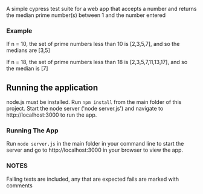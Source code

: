  A simple cypress test suite for a web app that accepts a number and returns the median prime number(s) between 1 and the number entered

### Example

If n = 10, the set of prime numbers less than 10 is [2,3,5,7], and so the medians are [3,5]

If n = 18, the set of prime numbers less than 18 is [2,3,5,7,11,13,17], and so the median is [7]

## Running the application
node.js must be installed. Run `npm install` from the main folder of this project. Start the node server ('node server.js') and navigate to http://localhost:3000 to run the app.

### Running The App
Run `node server.js` in the main folder in your command line to start the server and go to http://localhost:3000 in your browser to view the app.

### NOTES
Failing tests are included, any that are expected fails are marked with comments
